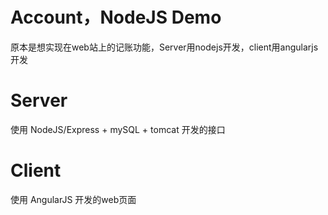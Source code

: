 # Account，NodeJS Demo
原本是想实现在web站上的记账功能，Server用nodejs开发，client用angularjs开发

# Server
使用 NodeJS/Express + mySQL + tomcat 开发的接口

# Client
使用 AngularJS 开发的web页面
